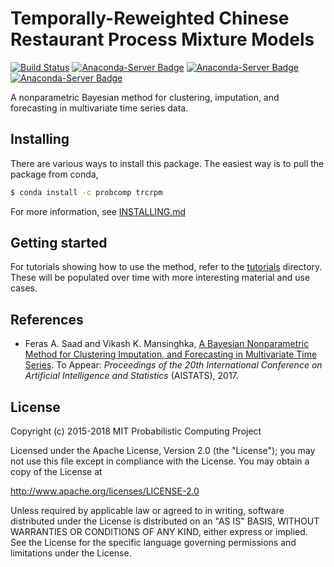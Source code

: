 # Temporally-Reweighted Chinese Restaurant Process Mixture Models

[![Build Status](https://travis-ci.org/probcomp/trcrpm.svg?branch=master)](https://travis-ci.org/probcomp/trcrpm)
[![Anaconda-Server Badge](https://anaconda.org/probcomp/trcrpm/badges/version.svg)](https://anaconda.org/probcomp/trcrpm)
[![Anaconda-Server Badge](https://anaconda.org/probcomp/trcrpm/badges/platforms.svg)](https://anaconda.org/probcomp/trcrpm)
[![Anaconda-Server Badge](https://anaconda.org/probcomp/trcrpm/badges/latest_release_date.svg)](https://anaconda.org/probcomp/trcrpm)


A nonparametric Bayesian method for clustering, imputation, and forecasting
in multivariate time series data.

## Installing

There are various ways to install this package. The easiest way is to pull
the package from conda,

```bash
$ conda install -c probcomp trcrpm
```

For more information, see [INSTALLING.md](./INSTALLING.md)

## Getting started

For tutorials showing how to use the method, refer to the
[tutorials](./tutorials) directory. These will be populated over time with more
interesting material and use cases.

## References

* Feras A. Saad and Vikash K. Mansinghka, [A Bayesian Nonparametric Method for
  Clustering Imputation, and Forecasting in Multivariate Time
  Series](https://arxiv.org/abs/1710.06900). To Appear: _Proceedings of the 20th
  International Conference on Artificial Intelligence and Statistics_ (AISTATS),
  2017.

## License

Copyright (c) 2015-2018 MIT Probabilistic Computing Project

Licensed under the Apache License, Version 2.0 (the "License");
you may not use this file except in compliance with the License.
You may obtain a copy of the License at

   http://www.apache.org/licenses/LICENSE-2.0

Unless required by applicable law or agreed to in writing, software
distributed under the License is distributed on an "AS IS" BASIS,
WITHOUT WARRANTIES OR CONDITIONS OF ANY KIND, either express or implied.
See the License for the specific language governing permissions and
limitations under the License.
